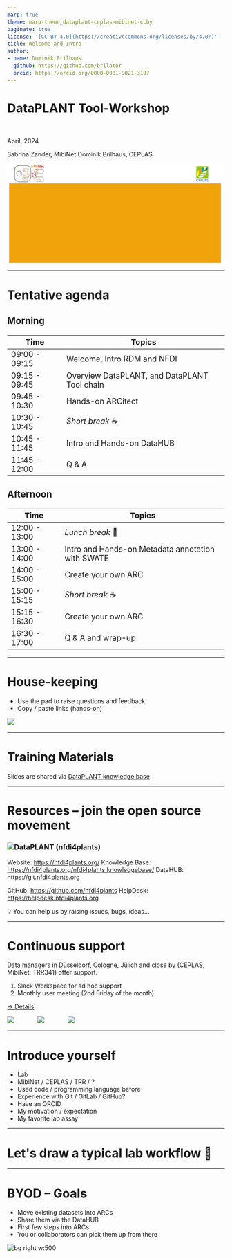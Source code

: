 ```yaml
---
marp: true
theme: marp-theme_dataplant-ceplas-mibinet-ccby
paginate: true
license: '[CC-BY 4.0](https://creativecommons.org/licenses/by/4.0/)'
title: Welcome and Intro
author:
- name: Dominik Brilhaus
  github: https://github.com/brilator
  orcid: https://orcid.org/0000-0001-9021-3197
---
```


<!-- 
TODO before final
- update agenda

-->

# DataPLANT Tool-Workshop

<!--  _color: white; -->
<!-- _paginate: false -->
<style scoped>section {background: none; background-color: white;}</style>

<br>

April, 2024

Sabrina Zander, MibiNet
Dominik Brilhaus, CEPLAS


![bg fit](./../../public/images-tm/ceplas/ceplas-background-title-mibinet.drawio.svg)

---

# Tentative agenda

<div class="two-columns" style="font-size: 18px">
<div class="columns-left">

### Morning

Time | Topics
-------- | --------
09:00 - 09:15 | Welcome, Intro RDM and NFDI
09:15 - 09:45 | Overview DataPLANT, and DataPLANT Tool chain
09:45 - 10:30 | Hands-on ARCitect
10:30 - 10:45 | *Short break* :coffee:
10:45 - 11:45 | Intro and Hands-on DataHUB
11:45 - 12:00 | Q & A

</div>

<div class="columns-right">

### Afternoon

Time | Topics
-------- | --------
12:00 - 13:00 | *Lunch break* :pizza:
13:00 - 14:00 | Intro and Hands-on Metadata annotation with SWATE
14:00 - 15:00 | Create your own ARC
15:00 - 15:15 | *Short break* :coffee:
15:15 - 16:30 | Create your own ARC
16:30 - 17:00 | Q & A and wrap-up

</div>
</div>

---

# House-keeping

<div class="two-columns">
  <div>

  - Use the pad to raise questions and feedback
  - Copy / paste links (hands-on)

  </div>

  <div>
  <a href="https://pad.hhu.de/gXvgd5yETWa3Ks34dM3KCw?view" target="_blank"> <img src="./qr-code-pad-mibinet.png"></a>
  </div>
</div>

---

# Training Materials

Slides are shared via [DataPLANT knowledge base](https://nfdi4plants.org/nfdi4plants.knowledgebase/docs/teaching-materials/events-2024/2024-04-11_MibiNet-CEPLAS-ARC-Trainings/)

---

# Resources &ndash; join the open source movement

### <img align="left" style="height:35px" src='https://raw.githubusercontent.com/nfdi4plants/Branding/7e7d442aafeaa767b9c14a63a16e459dadcbdaaf/logos/DataPLANT/dataplant-logo-minimal-rounded-bg-darkblue.svg'/> DataPLANT (nfdi4plants)

Website: <a href="https://nfdi4plants.org/" target="_blank">https://nfdi4plants.org/</a>
Knowledge Base: <a href="https://nfdi4plants.org/nfdi4plants.knowledgebase/" target="_blank">https://nfdi4plants.org/nfdi4plants.knowledgebase/</a>
DataHUB: <a href="https://git.nfdi4plants.org" target="_blank">https://git.nfdi4plants.org</a>

GitHub: <a href="https://github.com/nfdi4plants" target="_blank">https://github.com/nfdi4plants</a>
HelpDesk: <a href="https://helpdesk.nfdi4plants.org" target="_blank">https://helpdesk.nfdi4plants.org</a>

:bulb: You can help us by raising issues, bugs, ideas...

---

# Continuous support

Data managers in Düsseldorf, Cologne, Jülich and close by (CEPLAS, MibiNet, TRR341) offer support.

1. Slack Workspace for ad hoc support
2. Monthly user meeting (2nd Friday of the month)

[&rarr; Details](https://nfdi4plants.org/nfdi4plants.knowledgebase/docs/teaching-materials/disseminations/ARC-user-support_HHU-Uoc-FZJ/arc-user-support.html).

<div>
  <img style="height:40px;margin-right:50px" src='https://www.ceplas.eu/typo3conf/ext/fksitepackage/Resources/Public/Images/CEPLAS-Logo.svg'/>
  <img style="height:100px;margin-right:50px" src='https://trr341.uni-koeln.de/sites/crc_trr_341/TRR341_logo.png'/>
  <img style="height:70px;margin-right:50px" src='https://www.sfb1535.hhu.de/fileadmin/redaktion/Fakultaeten/Mathematisch-Naturwissenschaftliche_Fakultaet/Biologie/SFB1535/Bilder/MibiNet.png'/>
</div>

---

# Introduce yourself

- Lab
- MibiNet / CEPLAS / TRR / ?
- Used code / programming language before
- Experience with Git / GitLab / GitHub?
- Have an ORCID
- My motivation / expectation
- My favorite lab assay

---

# Let's draw a typical lab workflow :pencil:


---


# BYOD &ndash; Goals

- Move existing datasets into ARCs
- Share them via the DataHUB
- First few steps into ARCs
- You or collaborators can pick them up from there

![bg right w:500](./../../public/images-tm/ceplas-arcs.drawio.svg)

